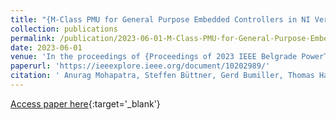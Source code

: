 ```yaml
---
title: "{M-Class PMU for General Purpose Embedded Controllers in NI Veristand Environment}"
collection: publications
permalink: /publication/2023-06-01-M-Class-PMU-for-General-Purpose-Embedded-Controllers-in-NI-Veristand-Environment
date: 2023-06-01
venue: 'In the proceedings of {Proceedings of 2023 IEEE Belgrade PowerTech}'
paperurl: 'https://ieeexplore.ieee.org/document/10202989/'
citation: ' Anurag Mohapatra, Steffen Büttner, Gerd Bumiller, Thomas Hamacher, Vedran. Perić &quot;{M-Class PMU for General Purpose Embedded Controllers in NI Veristand Environment}&quot;. *In the proceedings of {Proceedings of 2023 IEEE Belgrade PowerTech}*, 2023.'
---
```


[Access paper here](https://ieeexplore.ieee.org/document/10202989/){:target='_blank'}
